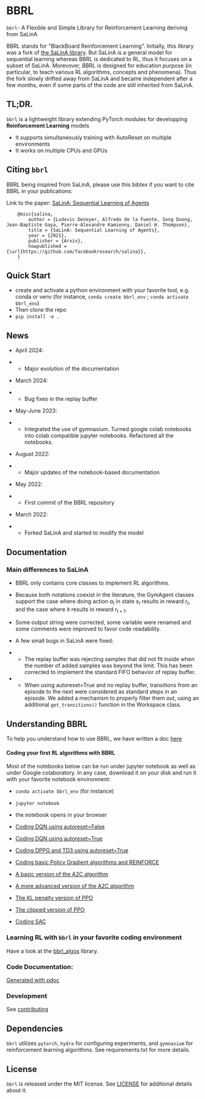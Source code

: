 # BBRL

`bbrl`- A Flexible and Simple Library for Reinforcement Learning deriving from SaLinA

BBRL stands for "BlackBoard Reinforcement Learning". Initially, this library was a fork of [the SaLinA library](https://github.com/facebookresearch/salina).
But SaLinA is a general model for sequential learning whereas BBRL is dedicated to RL, thus it focuses on a subset of SaLinA.
Morevover, BBRL is designed for education purpose (in particular, to teach various RL algorithms, concepts and phenomena).
Thus the fork slowly drifted away from SaLinA and became independent after a few months, even if some parts of the code are still inherited from SaLinA.

## TL;DR.

`bbrl` is a lightweight library extending PyTorch modules for developping **Reinforcement Learning** models
* It supports simultaneously training with AutoReset on multiple environments
* It works on multiple CPUs and GPUs

## Citing `bbrl`

BBRL being inspired from SaLinA, please use this bibtex if you want to cite BBRL in your publications:

Link to the paper: [SaLinA: Sequential Learning of Agents](https://arxiv.org/abs/2110.07910)

```
    @misc{salina,
        author = {Ludovic Denoyer, Alfredo de la Fuente, Song Duong, Jean-Baptiste Gaya, Pierre-Alexandre Kamienny, Daniel H. Thompson},
        title = {SaLinA: Sequential Learning of Agents},
        year = {2021},
        publisher = {Arxiv},
        howpublished = {\url{https://github.com/facebookresearch/salina}},
    }

```

## Quick Start

* create and activate a python environment with your favorite tool, e.g. conda or venv (for instance, `conda create bbrl_env` ; `conda activate bbrl_env`)
* Then clone the repo
* `pip install -e .`


## News

* April 2024:
* * Major evolution of the documentation

* March 2024:
* * Bug fixes in the replay buffer

* May-June 2023:
* * Integrated the use of gymnasium. Turned google colab notebooks into colab compatible jupyter notebooks. Refactored all the notebooks.

* August 2022:
* * Major updates of the notebook-based documentation

* May 2022:
* * First commit of the BBRL repository

* March 2022:
* * Forked SaLinA and started to modify the model

## Documentation

### Main differences to SaLinA

- BBRL only contains core classes to implement RL algorithms.

- Because both notations coexist in the literature, the GymAgent classes support the case where doing action $a_t$ in state $s_t$ results in reward $r_t$, and the case where it results in reward $r_{t+1}$.

- Some output string were corrected, some variable were renamed and some comments were improved to favor code readability.

- A few small bugs in SaLinA were fixed:

* * The replay buffer was rejecting samples that did not fit inside when the number of added samples was beyond the limit. This has been corrected to implement the standard FIFO behavior of replay buffer.

* * When using autoreset=True and no replay buffer, transitions from an episode to the next were considered as standard steps in an episode. We added a mechanism to properly filter them out, using an additional `get_transitions()` function in the Workspace class.

## Understanding BBRL

To help you understand how to use BBRL, we have written a doc [here](https://github.com/osigaud/bbrl/blob/master/docs/overview.md)

#### Coding your first RL algorithms with BBRL

Most of the notebooks below can be run under jupyter notebook as well as under Google colaboratory. In any case, download it on your disk and run it with your favorite notebook environment:

- `conda activate bbrl_env` (for instance)
- `jupyter notebook`
- the notebook opens in your browser

- [Coding DQN using autoreset=False](http://master-dac.isir.upmc.fr/rld/rl/03-1-dqn-introduction.student.ipynb)

- [Coding DQN using autoreset=True](http://master-dac.isir.upmc.fr/rld/rl/03-2-dqn-full.student.ipynb)

- [Coding DPPG and TD3 using autoreset=True](http://master-dac.isir.upmc.fr/rld/rl/04-ddpg-td3.student.ipynb)

- [Coding basic Policy Gradient algorithms and REINFORCE](http://master-dac.isir.upmc.fr/rld/rl/05-reinforce.student.ipynb)

- [A basic version of the A2C algorithm](http://master-dac.isir.upmc.fr/rld/rl/06-1-a2c-basic.student.ipynb)

- [A more advanced version of the A2C algorithm](http://master-dac.isir.upmc.fr/rld/rl/06-2-a2c-advanced.student.ipynb)

- [The KL penalty version of PPO](http://master-dac.isir.upmc.fr/rld/rl/07-1-ppo_penalty.student.ipynb)

- [The clipped version of PPO](http://master-dac.isir.upmc.fr/rld/rl/07-2-ppo_clip.student.ipynb)

- [Coding SAC](http://master-dac.isir.upmc.fr/rld/rl/08-sac.student.ipynb)

<!---
- [Coding TQC](https://colab.research.google.com/drive/1Lg9_M9YwI_E6Xm1on8GY9TLYxLItTSuw?usp=sharing)
-->


### Learning RL with `bbrl` in your favorite coding environment

Have a look at the [bbrl_algos](https://github.com/osigaud/bbrl_algos.git) library.

### Code Documentation:

[Generated with pdoc](https://htmlpreview.github.io/?https://github.com/osigaud/bbrl/blob/master/documentation/bbrl/index.html)

### Development

See [contributing](CONTRIBUTING.md)

## Dependencies

`bbrl` utilizes `pytorch`, `hydra` for configuring experiments, and `gymnasium` for reinforcement learning algorithms. See requirements.txt for more details.

## License

`bbrl` is released under the MIT license. See [LICENSE](LICENSE) for additional details about it.
